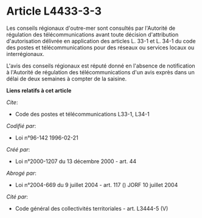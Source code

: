 # Article L4433-3-3

Les conseils régionaux d'outre-mer sont consultés par l'Autorité de régulation des télécommunications avant toute décision
d'attribution d'autorisation délivrée en application des articles L. 33-1 et L. 34-1 du code des postes et télécommunications
pour des réseaux ou services locaux ou interrégionaux.

L'avis des conseils régionaux est réputé donné en l'absence de notification à l'Autorité de régulation des télécommunications
d'un avis exprès dans un délai de deux semaines à compter de la saisine.

**Liens relatifs à cet article**

_Cite_:

  - Code des postes et télécommunications L33-1, L34-1

_Codifié par_:

  - Loi n°96-142 1996-02-21

_Créé par_:

  - Loi n°2000-1207 du 13 décembre 2000 - art. 44

_Abrogé par_:

  - Loi n°2004-669 du 9 juillet 2004 - art. 117 () JORF 10 juillet 2004

_Cité par_:

  - Code général des collectivités territoriales - art. L3444-5 (V)
